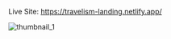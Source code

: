 Live Site: https://travelism-landing.netlify.app/


![thumbnail_1](https://user-images.githubusercontent.com/109210895/201392838-dcc61e42-5af8-497b-b8ee-1d9b12912540.png)
